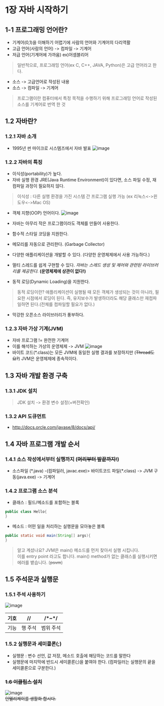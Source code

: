 # 1장 자바 시작하기

## 1-1 프로그래밍 언어란?

- 기계어(0,1)을 이해하기 어렵기에 사람의 언어와 기계어의 다리역활
- 고급 언어(사람의 언어) -> 컴파일 -> 기계어
- 저급 언어(기계어에 가까움) ex)어셈블리어

> 일반적으로, 프로그래밍 언어(ex C, C++, JAVA, Python)은 고급 언어라고 한다.  

- 소스 -> 고급언어로 작성된 내용  
- 소스 -> 컴파일 -> 기계어  


> 프로그램이란 컴퓨터에서 특정 목적을 수행하기 위해 프로그래밍 언어로 작성된 소스를 기계어로 번역 한 것  






## 1.2 자바란?
### 1.2.1 자바 소개
- 1995년 썬 마이크로 시스템즈에서 자바 발표
![image](https://user-images.githubusercontent.com/42092864/160136973-71381378-6755-4d42-baa8-8e3108a160b8.png "와! 자바!")



  
  

### 1.2.2 자바의 특징
- 이식성(portability)가 높다.
- 자바 실행 환경 JRE(Java Runtime Environment)이 있다면, 소스 파일 수정, 재컴파일 과정이 필요하지 않다.
> 이식성 : 다른 실행 환경을 가진 시스템 간 프로그램 실행 가능 (ex 리눅스<->윈도우<->Mac OS)

- 객체 지향(OOP) 언어이다.
 ![image](https://user-images.githubusercontent.com/42092864/160135501-2863a28e-5b76-4f28-9a26-924752569f35.png "객체지향의 현실")
- 자바는 아무리 작은 프로그램이라도 객체를 만들어 사용한다.
 
- 함수적 스타일 코딩을 지원한다.
- 메모리를 자동으로 관리한다. (Garbage Collector)
- 다양한 애플리케이션을 개발할 수 있다. (다양한 운영체제에서 사용 가능하다.)
- 멀티 스레드를 쉽게 구현할 수 있다.
  _자바는 스레드 생성 및 제어와 관련된 라이브러리를 제공한다._ __(운영체제에 상관이 없다!)__
- 동적 로딩(Dynamic Loading)을 지원한다. 
> 동적 로딩이란? 애플리케이션이 실행될 때 모든 객체가 생성되는 것이 아니라, 필요한 시점에서 로딩이 된다.
> 즉, 유지보수가 발생하더라도 해당 클래스만 재컴파일하면 된다.(전체를 컴파일할 필요가 없다.)
- 막강한 오픈소스 라이브러리가 풍부하다.

### 1.2.3 자바 가상 기계(JVM)
- 자바 프로그램 != 완전한 기계어
- 이를 해석하는 가상의 운영체제 -> JVM
 ![image](https://user-images.githubusercontent.com/42092864/160139617-e5dc6a95-b800-4d23-af33-806507fb52bf.png "참깨빵위에 순쇠고기 패티 두장")
- 바이트 코드(\*.class)는 모든 JVM에 동일한 실행 결과를 보장하지만 (~~Thread도요?~~) JVM은 운영체제에 종속적이다. 


## 1.3 자바 개발 환경 구축
### 1.3.1 JDK 설치
> JDK 설치 -> 환경 변수 설정(+버전확인)


### 1.3.2 API 도큐먼트
- http://docs.orcle.com/javase/8/docs/api/


## 1.4 자바 프로그램 개발 순서
### 1.4.1 소스 작성에서부터 실행까지 (~~머리부터 발끝까지!~~)
- 소스파일 (\*.java) -(컴파일러, javac.exe)> 바이트코드 파일(\*.class) -> JVM 구동(java.exe) -> 기계어
### 1.4.2 프로그램 소스 분석
- 클래스 : 필드/메소드를 포함하는 블록
```java
public class Hello{
}
```
- 메소드 : 어떤 일을 처리하는 실행문을 모아놓은 블록
```java
public static void main(String[] args){
}
```
> 알고 계셨나요? JVM은 main() 메소드를 먼저 찾아서 실행 시킵니다.  
> 이를 entry point 라고도 합니다. 
> main() method가 없는 클래스를 실행시키면 에러를 뱉습니다. (~~psvm~~)

## 1.5 주석문과 실행문
### 1.5.1 주석 사용하기
![image](https://user-images.githubusercontent.com/42092864/160142395-02509f2d-6b3f-4267-9fe2-5a52504b23e9.png "javaDoc rules")

|기호|//|/\*~\*/|
|-|-|-|
|기능|행 주석|범위 주석|

### 1.5.2 실행문과 세미콜론(;)
- 실행문 : 변수 선언, 값 저장, 메소드 호출에 해당하는 코드를 말한다
- 실행문에 마지막에 반드시 세미콜론(;)을 붙여야 한다. (컴파일러는 실행문의 끝을 세미콜론으로 구분한다.)

### ~~1.6 이클립스 설치~~
![image](https://user-images.githubusercontent.com/42092864/160143071-cf56112f-e4d6-45ef-9336-19f4999f4463.png)  
~~인텔리제이를 생활화 합시다.~~
